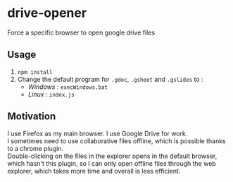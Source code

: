 # drive-opener
Force a specific browser to open google drive files  

## Usage
1. `npm install`
2. Change the default program for `.gdoc`, `.gsheet` and `.gslides` to :  
   - *Windows* : `execWindows.bat`
   - *Linux*   : `index.js`


## Motivation
I use Firefox as my main browser. I use Google Drive for work.  
I sometimes need to use collaborative files offline, which is possible thanks to a chrome plugin.  
Double-clicking on the files in the explorer opens in the default browser, which hasn't this plugin, so I can only open offline files through the web explorer, which takes more time and overall is less efficient.  

